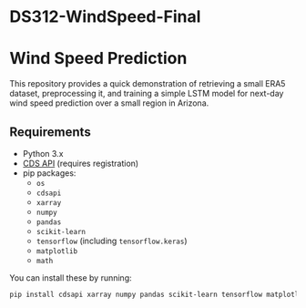 # DS312-WindSpeed-Final

# Wind Speed Prediction

This repository provides a quick demonstration of retrieving a small ERA5 dataset, preprocessing it, and training a simple LSTM model for next-day wind speed prediction over a small region in Arizona.

## Requirements

- Python 3.x
- [CDS API](https://cds.climate.copernicus.eu/api-how-to) (requires registration)
- pip packages:  
  - `os`
  - `cdsapi`
  - `xarray`
  - `numpy`
  - `pandas`
  - `scikit-learn`
  - `tensorflow` (including `tensorflow.keras`)
  - `matplotlib`
  - `math`

You can install these by running:
```bash
pip install cdsapi xarray numpy pandas scikit-learn tensorflow matplotlib
